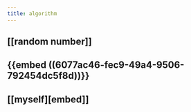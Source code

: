 ```yaml
---
title: algorithm
---
```


## [[random number]]
## {{embed ((6077ac46-fec9-49a4-9506-792454dc5f8d))}}
## [[myself][embed]]
##

